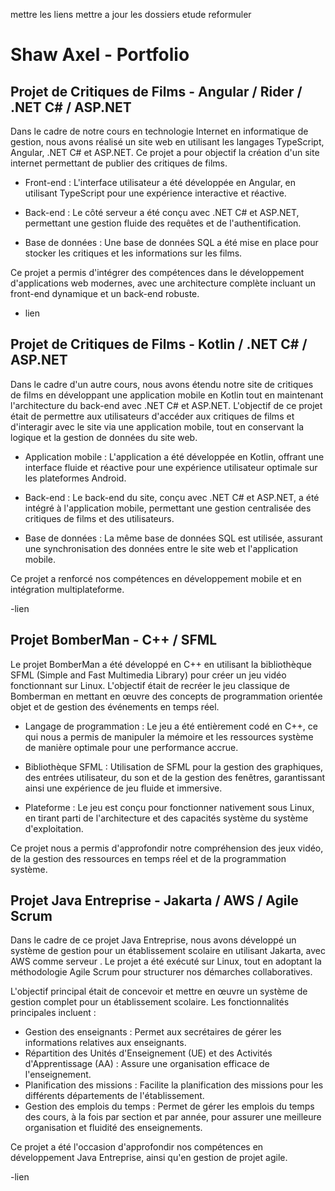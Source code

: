 mettre les liens 
mettre a jour les dossiers
etude
reformuler

# Shaw Axel - Portfolio

## Projet de Critiques de Films - Angular / Rider / .NET C# / ASP.NET
Dans le cadre de notre cours en technologie Internet en informatique de gestion, nous avons réalisé un site web en utilisant les langages TypeScript, Angular, .NET C# et ASP.NET. Ce projet a pour objectif la création d'un site internet permettant de publier des critiques de films.

- Front-end : L'interface utilisateur a été développée en Angular, en utilisant TypeScript pour une expérience interactive et réactive.
  
- Back-end : Le côté serveur a été conçu avec .NET C# et ASP.NET, permettant une gestion fluide des requêtes et de l'authentification.
  
- Base de données : Une base de données SQL a été mise en place pour stocker les critiques et les informations sur les films.

Ce projet a permis d'intégrer des compétences dans le développement d'applications web modernes, avec une architecture complète incluant un front-end dynamique et un back-end robuste.

- lien

## Projet de Critiques de Films - Kotlin / .NET C# / ASP.NET
Dans le cadre d'un autre cours, nous avons étendu notre site de critiques de films en développant une application mobile en Kotlin tout en maintenant l'architecture du back-end avec .NET C# et ASP.NET. L'objectif de ce projet était de permettre aux utilisateurs d'accéder aux critiques de films et d'interagir avec le site via une application mobile, tout en conservant la logique et la gestion de données du site web.

- Application mobile : L'application a été développée en Kotlin, offrant une interface fluide et réactive pour une expérience utilisateur optimale sur les plateformes Android.

- Back-end : Le back-end du site, conçu avec .NET C# et ASP.NET, a été intégré à l'application mobile, permettant une gestion centralisée des critiques de films et des utilisateurs.
  
- Base de données : La même base de données SQL est utilisée, assurant une synchronisation des données entre le site web et l'application mobile.

Ce projet a renforcé nos compétences en développement mobile et en intégration multiplateforme.

-lien

## Projet BomberMan - C++ / SFML

Le projet BomberMan a été développé en C++ en utilisant la bibliothèque SFML (Simple and Fast Multimedia Library) pour créer un jeu vidéo fonctionnant sur Linux. L'objectif était de recréer le jeu classique de Bomberman en mettant en œuvre des concepts de programmation orientée objet et de gestion des événements en temps réel.

- Langage de programmation : Le jeu a été entièrement codé en C++, ce qui nous a permis de manipuler la mémoire et les ressources système de manière optimale pour une performance accrue.
  
- Bibliothèque SFML : Utilisation de SFML pour la gestion des graphiques, des entrées utilisateur, du son et de la gestion des fenêtres, garantissant ainsi une expérience de jeu fluide et immersive.
  
- Plateforme : Le jeu est conçu pour fonctionner nativement sous Linux, en tirant parti de l'architecture et des capacités système du système d'exploitation.

Ce projet nous a permis d'approfondir notre compréhension des jeux vidéo, de la gestion des ressources en temps réel et de la programmation système.

## Projet Java Entreprise - Jakarta / AWS / Agile Scrum
Dans le cadre de ce projet Java Entreprise, nous avons développé un système de gestion pour un établissement scolaire en utilisant Jakarta, avec AWS comme serveur . Le projet a été exécuté sur Linux, tout en adoptant la méthodologie Agile Scrum pour structurer nos démarches collaboratives.

L'objectif principal était de concevoir et mettre en œuvre un système de gestion complet pour un établissement scolaire. Les fonctionnalités principales incluent :

- Gestion des enseignants : Permet aux secrétaires de gérer les informations relatives aux enseignants.
- Répartition des Unités d'Enseignement (UE) et des Activités d'Apprentissage (AA) : Assure une organisation efficace de l'enseignement.
- Planification des missions : Facilite la planification des missions pour les différents départements de l'établissement.
- Gestion des emplois du temps : Permet de gérer les emplois du temps des cours, à la fois par section et par année, pour assurer une meilleure organisation et fluidité des enseignements.

Ce projet a été l'occasion d'approfondir nos compétences en développement Java Entreprise, ainsi qu'en gestion de projet agile.

-lien

